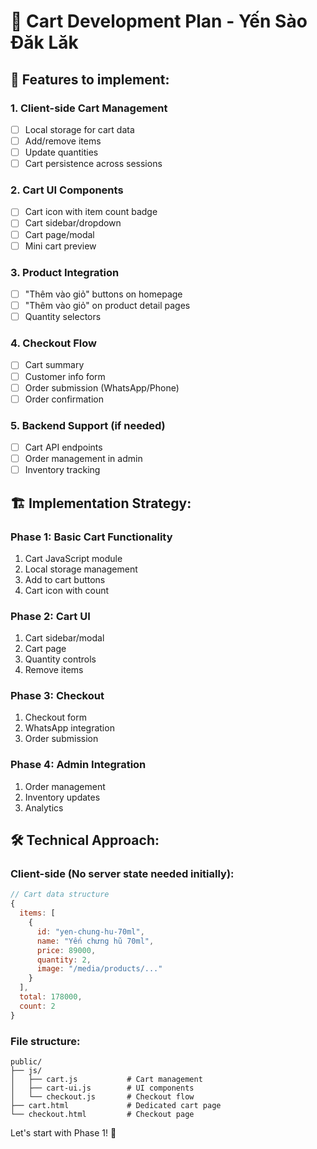 # 🛒 Cart Development Plan - Yến Sào Đăk Lăk

## 🎯 Features to implement:

### 1. **Client-side Cart Management**
- [ ] Local storage for cart data
- [ ] Add/remove items
- [ ] Update quantities
- [ ] Cart persistence across sessions

### 2. **Cart UI Components**
- [ ] Cart icon with item count badge
- [ ] Cart sidebar/dropdown
- [ ] Cart page/modal
- [ ] Mini cart preview

### 3. **Product Integration**
- [ ] "Thêm vào giỏ" buttons on homepage
- [ ] "Thêm vào giỏ" on product detail pages
- [ ] Quantity selectors

### 4. **Checkout Flow** 
- [ ] Cart summary
- [ ] Customer info form
- [ ] Order submission (WhatsApp/Phone)
- [ ] Order confirmation

### 5. **Backend Support** (if needed)
- [ ] Cart API endpoints
- [ ] Order management in admin
- [ ] Inventory tracking

## 🏗️ Implementation Strategy:

### Phase 1: Basic Cart Functionality
1. Cart JavaScript module
2. Local storage management
3. Add to cart buttons
4. Cart icon with count

### Phase 2: Cart UI
1. Cart sidebar/modal
2. Cart page
3. Quantity controls
4. Remove items

### Phase 3: Checkout
1. Checkout form
2. WhatsApp integration
3. Order submission

### Phase 4: Admin Integration
1. Order management
2. Inventory updates
3. Analytics

## 🛠️ Technical Approach:

### Client-side (No server state needed initially):
```javascript
// Cart data structure
{
  items: [
    {
      id: "yen-chung-hu-70ml",
      name: "Yến chưng hũ 70ml", 
      price: 89000,
      quantity: 2,
      image: "/media/products/..."
    }
  ],
  total: 178000,
  count: 2
}
```

### File structure:
```
public/
├── js/
│   ├── cart.js           # Cart management
│   ├── cart-ui.js        # UI components  
│   └── checkout.js       # Checkout flow
├── cart.html             # Dedicated cart page
└── checkout.html         # Checkout page
```

Let's start with Phase 1! 🚀
